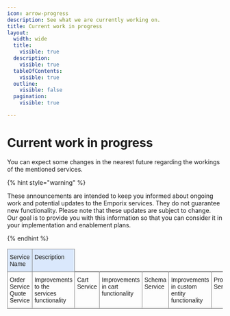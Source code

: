 ```yaml
---
icon: arrow-progress
description: See what we are currently working on.
title: Current work in progress
layout:
  width: wide 
  title:
    visible: true
  description:
    visible: true
  tableOfContents:
    visible: true
  outline:
    visible: false
  pagination:
    visible: true

---
```


# Current work in progress

You can expect some changes in the nearest future regarding the workings of the mentioned services.

{% hint style="warning" %}

These announcements are intended to keep you informed about ongoing work and potential updates to the Emporix services. They do not guarantee new functionality. Please note that these updates are subject to change. Our goal is to provide you with this information so that you can consider it in your implementation and enablement plans. 

{% endhint %}

<!-- 
* Cart Service
    * improvement of shared orders and customer groups functionality
* Approval Service
    * improvement of shared orders and customer groups functionality
* Checkout Service
    * improvement of shared orders and customer groups functionality
* Customer Service
    * improvement of shared orders and customer groups functionality
* IAM Service
    * improvement of shared orders and customer groups functionality  -->


<style type="text/css">
.tg  {border-collapse:collapse;border-spacing:0;}
.tg td{border-color:black;border-style:solid;border-width:1px;font-family:Arial, sans-serif;font-size:14px;
  overflow:hidden;padding:10px 5px;word-break:normal;}
.tg th{border-color:black;border-style:solid;border-width:1px;font-family:Arial, sans-serif;font-size:14px;
  font-weight:normal;overflow:hidden;padding:10px 5px;word-break:normal;}
.tg .tg-x6qq{background-color:#dae8fc;border-color:inherit;text-align:left;vertical-align:top}
.tg .tg-0pky{border-color:inherit;text-align:left;vertical-align:top}
</style>
<table class="tg"><thead>
  <tr>
    <th class="tg-x6qq">Service Name</th>
    <th class="tg-x6qq">Description</th>
  </tr></thead>
<tbody>
  <tr>
    <td class="tg-0pky" rowspan="5">Order Service<br> Quote Service</td>
    <td class="tg-0pky" rowspan="5">Improvements to the services functionality</td>
  </tr>
  <tr>
    <td class="tg-0pky" rowspan="5">Cart Service </td>
    <td class="tg-0pky" rowspan="5">Improvements in cart functionality</td>
  </tr>
  <tr>
    <td class="tg-0pky" rowspan="5">Schema Service </td>
    <td class="tg-0pky" rowspan="5">Improvements in custom entity functionality</td>
  </tr>
  <tr>
    <td class="tg-0pky" rowspan="5">Product Service </td>
    <td class="tg-0pky" rowspan="5">Improvements in product functionality</td>
  </tr>
  <tr>
    <td class="tg-0pky" rowspan="5">Customer Service</td>
    <td class="tg-0pky" rowspan="5">Improvements in customer management functionality</td>
  </tr>
</tbody>
</table>

